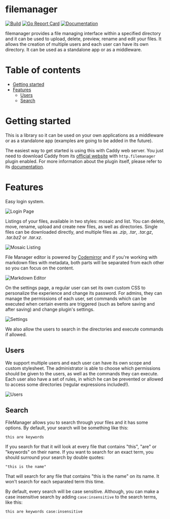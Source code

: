 # filemanager

[![Build](https://img.shields.io/travis/hacdias/filemanager.svg?style=flat-square)](https://travis-ci.org/hacdias/filemanager)
[![Go Report Card](https://goreportcard.com/badge/github.com/hacdias/filemanager?style=flat-square)](https://goreportcard.com/report/hacdias/filemanager)
[![Documentation](https://img.shields.io/badge/godoc-reference-blue.svg?style=flat-square)](http://godoc.org/github.com/hacdias/filemanager)

filemanager provides a file managing interface within a specified directory and it can be used to upload, delete, preview, rename and edit your files. It allows the creation of multiple users and each user can have its own directory. It can be used as a standalone app or as a middleware.

# Table of contents

+ [Getting started](#getting-started)
+ [Features](#features)
  - [Users](#users)
  - [Search](#search)

# Getting started

This is a library so it can be used on your own applications as a middleware or as a standalone app (examples are going to be added in the future).

The easiest way to get started is using this with Caddy web server. You just need to download Caddy from its [official website](https://caddyserver.com/download) with `http.filemanager` plugin enabled. For more information about the plugin itself, please refer to its [documentation](https://caddyserver.com/docs/http.filemanager).

# Features

Easy login system.

![Login Page](https://user-images.githubusercontent.com/5447088/28327862-931bb42a-6bdc-11e7-8157-93fa54945f3c.png)

Listings of your files, available in two styles: mosaic and list. You can delete, move, rename, upload and create new files, as well as directories. Single files can be downloaded directly, and multiple files as *.zip*, *.tar*, *.tar.gz*, *.tar.bz2* or *.tar.xz*.

![Mosaic Listing](https://user-images.githubusercontent.com/5447088/28327863-931fe414-6bdc-11e7-91fb-49b5f15a829f.png)

File Manager editor is powered by [Codemirror](https://codemirror.net/) and if you're working with markdown files with metadata, both parts will be separated from each other so you can focus on the content.

![Markdown Editor](https://user-images.githubusercontent.com/5447088/28327865-933abc3a-6bdc-11e7-8f80-f206cf5cdf0b.png)

On the settings page, a regular user can set its own custom CSS to personalize the experience and change its password. For admins, they can manage the permissions of each user, set commands which can be executed when certain events are triggered (such as before saving and after saving) and change plugin's settings.

![Settings](https://user-images.githubusercontent.com/5447088/28327864-9325d716-6bdc-11e7-9de2-78953e6efdbe.png)

We also allow the users to search in the directories and execute commands if allowed.

## Users

We support multiple users and each user can have its own scope and custom stylesheet. The administrator is able to choose which permissions should be given to the users, as well as the commands they can execute. Each user also have a set of rules, in which he can be prevented or allowed to access some directories (regular expressions included!).

![Users](https://user-images.githubusercontent.com/5447088/28339269-7a6bab5c-6c03-11e7-9e58-64ead58fc95a.png)

## Search

FileManager allows you to search through your files and it has some options. By default, your search will be something like this:

```
this are keywords
```

If you search for that it will look at every file that contains "this", "are" or "keywords" on their name. If you want to search for an exact term, you should surround your search by double quotes:

```
"this is the name"
```

That will search for any file that contains "this is the name" on its name. It won't search for each separated term this time.

By default, every search will be case sensitive. Although, you can make a case insensitive search by adding `case:insensitive` to the search terms, like this:

```
this are keywords case:insensitive
```

